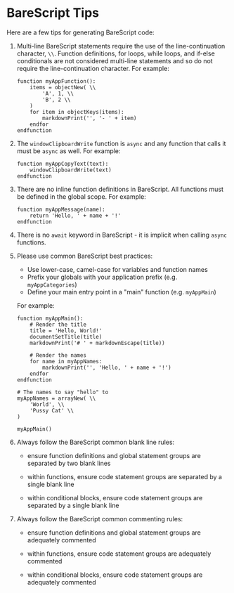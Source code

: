 # BareScript Tips

Here are a few tips for generating BareScript code:

1. Multi-line BareScript statements require the use of the line-continuation character, `\\`.
   Function definitions, for loops, while loops, and if-else conditionals are not considered
   multi-line statements and so do not require the line-continuation character. For example:

   ```barescript
   function myAppFunction():
       items = objectNew( \\
           'A', 1, \\
           'B', 2 \\
       )
       for item in objectKeys(items):
           markdownPrint('', '- ' + item)
       endfor
   endfunction
   ```

2. The `windowClipboardWrite` function is `async` and any function that calls it must be `async` as
   well. For example:

   ```barescript
   function myAppCopyText(text):
       windowClipboardWrite(text)
   endfunction
   ```

3. There are no inline function definitions in BareScript. All functions must be defined in the
   global scope. For example:

   ```barescript
   function myAppMessage(name):
       return 'Hello, ' + name + '!'
   endfunction
   ```

4. There is no `await` keyword in BareScript - it is implicit when calling `async` functions.

5. Please use common BareScript best practices:

   - Use lower-case, camel-case for variables and function names
   - Prefix your globals with your application prefix (e.g. `myAppCategories`)
   - Define your main entry point in a "main" function (e.g. `myAppMain`)

   For example:

   ```barescript
   function myAppMain():
       # Render the title
       title = 'Hello, World!'
       documentSetTitle(title)
       markdownPrint('# ' + markdownEscape(title))

       # Render the names
       for name in myAppNames:
           markdownPrint('', 'Hello, ' + name + '!')
       endfor
   endfunction

   # The names to say "hello" to
   myAppNames = arrayNew( \\
       'World', \\
       'Pussy Cat' \\
   )

   myAppMain()
   ```

6. Always follow the BareScript common blank line rules:

   - ensure function definitions and global statement groups are separated by two blank lines

   - within functions, ensure code statement groups are separated by a single blank line

   - within conditional blocks, ensure code statement groups are separated by a single blank line

7. Always follow the BareScript common commenting rules:

   - ensure function definitions and global statement groups are adequately commented

   - within functions, ensure code statement groups are adequately commented

   - within conditional blocks, ensure code statement groups are adequately commented

